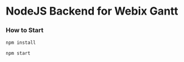 NodeJS Backend for Webix Gantt
=====================

### How to Start

```shell script
npm install

npm start
```


